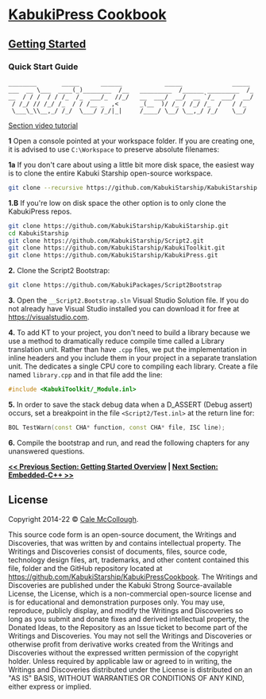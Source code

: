 # [KabukiPress Cookbook](../ReadMe.md)

## [Getting Started](./ReadMe.md)

### Quick Start Guide

```AsciiArt
________       _____      ______            _____              _____
___  __ \___  ____(_)________  /__   _________  /______ _________  /_
__  / / /  / / /_  /_  ___/_  //_/   __  ___/  __/  __ `/_  ___/  __/
 / /_/ // /_/ /_  / / /__ _  ,<      _(__  )/ /_ / /_/ /_  /   / /_
 \___\_\\__,_/ /_/  \___/ /_/|_|     /____/ \__/ \__,_/ /_/    \__/
```

[Section video tutorial](https://www.youtube.com/channel/UCS2vQG4gUE3vXWV_K9XScQw)

**1** Open a console pointed at your workspace folder. If you are creating one, it is advised to use `C:\Workspace` to preserve absolute filenames:

**1a** If you don't care about using a little bit more disk space, the easiest way is to clone the entire Kabuki Starship open-source workspace.

```BASH
git clone --recursive https://github.com/KabukiStarship/KabukiStarship.git
```

**1.B** If you're low on disk space the other option is to only clone the KabukiPress repos.

```BASH
git clone https://github.com/KabukiStarship/KabukiStarship.git
cd KabukiStarship
git clone https://github.com/KabukiStarship/Script2.git
git clone https://github.com/KabukiStarship/KabukiToolkit.git
git clone https://github.com/KabukiStarship/KabukiPress.git
```

**2.** Clone the Script2 Bootstrap:

```BASH
git clone https://github.com/KabukiPackages/Script2Bootstrap
```

**3.** Open the `__Script2.Bootstrap.sln` Visual Studio Solution file. If you do not already have Visual Studio installed you can download it for free at <https://visualstudio.com>.

**4.** To add KT to your project, you don't need to build a library because we use a method to dramatically reduce compile time called a Library translation unit. Rather than have `.cpp` files, we put the implementation in inline headers and you include them in your project in a separate translation unit. The dedicates a single CPU core to compiling each library. Create a file named `library.cpp` and in that file add the line:

```C++
#include <KabukiToolkit/_Module.inl>
```

**5.** In order to save the stack debug data when a D_ASSERT (Debug assert) occurs, set a breakpoint in the file `<Script2/Test.inl>` at the return line for:

```C++
BOL TestWarn(const CHA* function, const CHA* file, ISC line);
```

**6.** Compile the bootstrap and run, and read the following chapters for any unanswered questions.

**[<< Previous Section: Getting Started Overview](./ReadMe.md) | [Next Section: Embedded-C++ >>](./EmbeddedCPP.md)**

## License

Copyright 2014-22 © [Cale McCollough](https://cookingwithcale.org).

This source code form is an open-source document, the Writings and Discoveries, that was written by and contains intellectual property. The Writings and Discoveries consist of documents, files, source code, technology design files, art, trademarks, and other content contained this file, folder and the GitHub repository located at <https://github.com/KabukiStarship/KabukiPressCookbook>. The Writings and Discoveries are published under the Kabuki Strong Source-available License, the License, which is a non-commercial open-source license and is for educational and demonstration purposes only. You may use, reproduce, publicly display, and modify the Writings and Discoveries so long as you submit and donate fixes and derived intellectual property, the Donated Ideas, to the Repository as an Issue ticket to become part of the Writings and Discoveries. You may not sell the Writings and Discoveries or otherwise profit from derivative works created from the Writings and Discoveries without the expressed written permission of the copyright holder. Unless required by applicable law or agreed to in writing, the Writings and Discoveries distributed under the License is distributed on an "AS IS" BASIS, WITHOUT WARRANTIES OR CONDITIONS OF ANY KIND, either express or implied.
